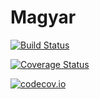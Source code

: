# Magyar

[![Build Status](https://travis-ci.org/KristofferC/Magyar.jl.svg?branch=master)](https://travis-ci.org/KristofferC/Magyar.jl)

[![Coverage Status](https://coveralls.io/repos/KristofferC/Magyar.jl/badge.svg?branch=master&service=github)](https://coveralls.io/github/KristofferC/Magyar.jl?branch=master)

[![codecov.io](http://codecov.io/github/KristofferC/Magyar.jl/coverage.svg?branch=master)](http://codecov.io/github/KristofferC/Magyar.jl?branch=master)
